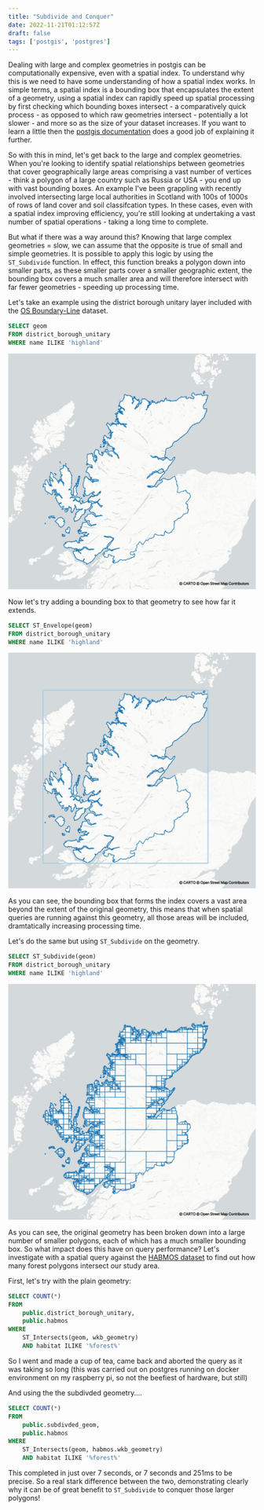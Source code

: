 ```yaml
---
title: "Subdivide and Conquer"
date: 2022-11-21T01:12:57Z
draft: false
tags: ['postgis', 'postgres']
---
```


Dealing with large and complex geometries in postgis can be computationally expensive, even with a spatial index. To understand why this is we need to have some understanding of how a spatial index works. In simple terms, a spatial index is a bounding box that encapsulates the extent of a geometry, using a spatial index can rapidly speed up spatial processing by first checking which bounding boxes intersect - a comparatively quick process - as opposed to which raw geometries intersect - potentially a lot slower - and more so as the size of your dataset increases. If you want to learn a little then the [postgis documentation](https://postgis.net/workshops/postgis-intro/indexing.html) does a good job of explaining it further.

So with this in mind, let's get back to the large and complex geometries. When you're looking to identify spatial relationships between geometries that cover geographically large areas comprising a vast number of vertices - think a polygon of a large country such as Russia or USA - you end up with vast bounding boxes. An example I've been grappling with recently involved intersecting large local authorities in Scotland with 100s of 1000s of rows of land cover and soil classifcation types. In these cases, even with a spatial index improving efficiency, you're still looking at undertaking a vast number of spatial operations - taking a long time to complete.

But what if there was a way around this? Knowing that large complex geometries = slow, we can assume that the opposite is true of small and simple geometries. It is possible to apply this logic by using the `ST_Subdivide` function. In effect, this function breaks a polygon down into smaller parts, as these smaller parts cover a smaller geographic extent, the bounding box covers a much smaller area and will therefore intersect with far fewer geometries - speeding up processing time.

Let's take an example using the district borough unitary layer included with the [OS Boundary-Line](https://www.ordnancesurvey.co.uk/business-government/products/boundaryline) dataset.

```sql
SELECT geom
FROM district_borough_unitary
WHERE name ILIKE 'highland'
```

![Highland standard](/highland.jpg)

Now let's try adding a bounding box to that geometry to see how far it extends.

```sql
SELECT ST_Envelope(geom)
FROM district_borough_unitary
WHERE name ILIKE 'highland'
```

![Highland bounding box](/highlandbbox.jpg)

As you can see, the bounding box that forms the index covers a vast area beyond the extent of the original geometry, this means that when spatial queries are running against this geometry, all those areas will be included, dramtatically increasing processing time.

Let's do the same but using `ST_Subdivide` on the geometry.

```sql
SELECT ST_Subdivide(geom)
FROM district_borough_unitary
WHERE name ILIKE 'highland'
```

![Highland subdivide](/highland_subdivide.jpg)

As you can see, the original geometry has been broken down into a large number of smaller polygons, each of which has a much smaller bounding box. So what impact does this have on query performance? Let's investigate with a spatial query against the [HABMOS dataset](https://gateway.snh.gov.uk/natural-spaces/dataset.jsp?dsid=HABMOS) to find out how many forest polygons intersect our study area.

First, let's try with the plain geometry:

```sql
SELECT COUNT(*)
FROM 
	public.district_borough_unitary,
	public.habmos
WHERE 
	ST_Intersects(geom, wkb_geometry)
	AND habitat ILIKE '%forest%'
```
 
So I went and made a cup of tea, came back and aborted the query as it was taking so long (this was carried out on postgres running on docker environment on my raspberry pi, so not the beefiest of hardware, but still)
 
And using the the subdivded geometry....
 

```sql
SELECT COUNT(*)
FROM  
	public.subdivded_geom,
	public.habmos
WHERE 
	ST_Intersects(geom, habmos.wkb_geometry)
	AND habitat ILIKE '%forest%'
```

This completed in just over 7 seconds, or 7 seconds and 251ms to be precise. So a real stark difference between the two, demonstrating clearly why it can be of great benefit to `ST_Subdivide` to conquer those larger polygons!